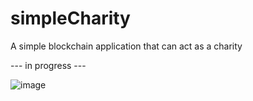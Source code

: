 # simpleCharity
 A simple blockchain application that can act as a charity
 
 --- in progress ---

![image](https://user-images.githubusercontent.com/87876261/165856584-ed7b477c-f829-465e-87c3-e791643983c9.png)
